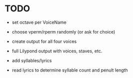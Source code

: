 # TODO

- set octave per VoiceName
- choose vperm/rperm randomly (or ask for choice)
- create output for all four voices
- full Lilypond output with voices, staves, etc.
- add syllables/lyrics

- read lyrics to determine syllable count and penult length

